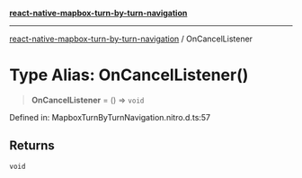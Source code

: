 [**react-native-mapbox-turn-by-turn-navigation**](../README.md)

***

[react-native-mapbox-turn-by-turn-navigation](../globals.md) / OnCancelListener

# Type Alias: OnCancelListener()

> **OnCancelListener** = () => `void`

Defined in: MapboxTurnByTurnNavigation.nitro.d.ts:57

## Returns

`void`
